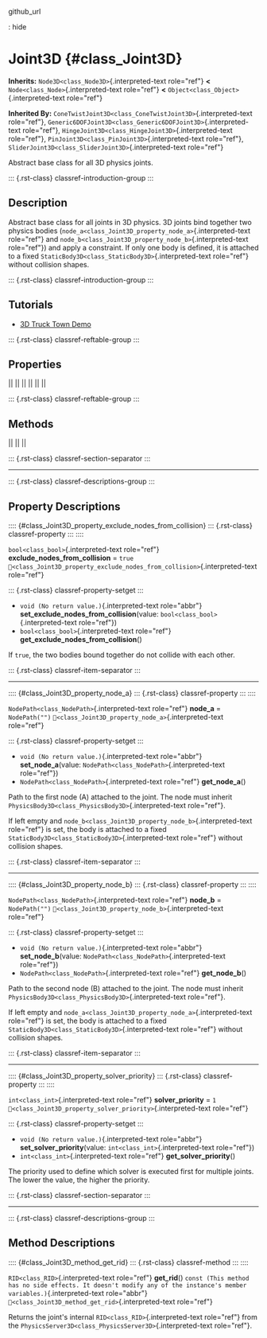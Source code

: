 github_url

:   hide

# Joint3D {#class_Joint3D}

**Inherits:** `Node3D<class_Node3D>`{.interpreted-text role="ref"}
**\<** `Node<class_Node>`{.interpreted-text role="ref"} **\<**
`Object<class_Object>`{.interpreted-text role="ref"}

**Inherited By:**
`ConeTwistJoint3D<class_ConeTwistJoint3D>`{.interpreted-text
role="ref"},
`Generic6DOFJoint3D<class_Generic6DOFJoint3D>`{.interpreted-text
role="ref"}, `HingeJoint3D<class_HingeJoint3D>`{.interpreted-text
role="ref"}, `PinJoint3D<class_PinJoint3D>`{.interpreted-text
role="ref"}, `SliderJoint3D<class_SliderJoint3D>`{.interpreted-text
role="ref"}

Abstract base class for all 3D physics joints.

::: {.rst-class}
classref-introduction-group
:::

## Description

Abstract base class for all joints in 3D physics. 3D joints bind
together two physics bodies
(`node_a<class_Joint3D_property_node_a>`{.interpreted-text role="ref"}
and `node_b<class_Joint3D_property_node_b>`{.interpreted-text
role="ref"}) and apply a constraint. If only one body is defined, it is
attached to a fixed `StaticBody3D<class_StaticBody3D>`{.interpreted-text
role="ref"} without collision shapes.

::: {.rst-class}
classref-introduction-group
:::

## Tutorials

- [3D Truck Town Demo](https://godotengine.org/asset-library/asset/2752)

::: {.rst-class}
classref-reftable-group
:::

## Properties

||
||
||
||
||
||

::: {.rst-class}
classref-reftable-group
:::

## Methods

||
||
||

::: {.rst-class}
classref-section-separator
:::

------------------------------------------------------------------------

::: {.rst-class}
classref-descriptions-group
:::

## Property Descriptions

:::: {#class_Joint3D_property_exclude_nodes_from_collision}
::: {.rst-class}
classref-property
:::
::::

`bool<class_bool>`{.interpreted-text role="ref"}
**exclude_nodes_from_collision** = `true`
`🔗<class_Joint3D_property_exclude_nodes_from_collision>`{.interpreted-text
role="ref"}

::: {.rst-class}
classref-property-setget
:::

- `void (No return value.)`{.interpreted-text role="abbr"}
  **set_exclude_nodes_from_collision**(value:
  `bool<class_bool>`{.interpreted-text role="ref"})
- `bool<class_bool>`{.interpreted-text role="ref"}
  **get_exclude_nodes_from_collision**()

If `true`, the two bodies bound together do not collide with each other.

::: {.rst-class}
classref-item-separator
:::

------------------------------------------------------------------------

:::: {#class_Joint3D_property_node_a}
::: {.rst-class}
classref-property
:::
::::

`NodePath<class_NodePath>`{.interpreted-text role="ref"} **node_a** =
`NodePath("")` `🔗<class_Joint3D_property_node_a>`{.interpreted-text
role="ref"}

::: {.rst-class}
classref-property-setget
:::

- `void (No return value.)`{.interpreted-text role="abbr"}
  **set_node_a**(value: `NodePath<class_NodePath>`{.interpreted-text
  role="ref"})
- `NodePath<class_NodePath>`{.interpreted-text role="ref"}
  **get_node_a**()

Path to the first node (A) attached to the joint. The node must inherit
`PhysicsBody3D<class_PhysicsBody3D>`{.interpreted-text role="ref"}.

If left empty and
`node_b<class_Joint3D_property_node_b>`{.interpreted-text role="ref"} is
set, the body is attached to a fixed
`StaticBody3D<class_StaticBody3D>`{.interpreted-text role="ref"} without
collision shapes.

::: {.rst-class}
classref-item-separator
:::

------------------------------------------------------------------------

:::: {#class_Joint3D_property_node_b}
::: {.rst-class}
classref-property
:::
::::

`NodePath<class_NodePath>`{.interpreted-text role="ref"} **node_b** =
`NodePath("")` `🔗<class_Joint3D_property_node_b>`{.interpreted-text
role="ref"}

::: {.rst-class}
classref-property-setget
:::

- `void (No return value.)`{.interpreted-text role="abbr"}
  **set_node_b**(value: `NodePath<class_NodePath>`{.interpreted-text
  role="ref"})
- `NodePath<class_NodePath>`{.interpreted-text role="ref"}
  **get_node_b**()

Path to the second node (B) attached to the joint. The node must inherit
`PhysicsBody3D<class_PhysicsBody3D>`{.interpreted-text role="ref"}.

If left empty and
`node_a<class_Joint3D_property_node_a>`{.interpreted-text role="ref"} is
set, the body is attached to a fixed
`StaticBody3D<class_StaticBody3D>`{.interpreted-text role="ref"} without
collision shapes.

::: {.rst-class}
classref-item-separator
:::

------------------------------------------------------------------------

:::: {#class_Joint3D_property_solver_priority}
::: {.rst-class}
classref-property
:::
::::

`int<class_int>`{.interpreted-text role="ref"} **solver_priority** = `1`
`🔗<class_Joint3D_property_solver_priority>`{.interpreted-text
role="ref"}

::: {.rst-class}
classref-property-setget
:::

- `void (No return value.)`{.interpreted-text role="abbr"}
  **set_solver_priority**(value: `int<class_int>`{.interpreted-text
  role="ref"})
- `int<class_int>`{.interpreted-text role="ref"}
  **get_solver_priority**()

The priority used to define which solver is executed first for multiple
joints. The lower the value, the higher the priority.

::: {.rst-class}
classref-section-separator
:::

------------------------------------------------------------------------

::: {.rst-class}
classref-descriptions-group
:::

## Method Descriptions

:::: {#class_Joint3D_method_get_rid}
::: {.rst-class}
classref-method
:::
::::

`RID<class_RID>`{.interpreted-text role="ref"} **get_rid**()
`const (This method has no side effects. It doesn't modify any of the instance's member variables.)`{.interpreted-text
role="abbr"} `🔗<class_Joint3D_method_get_rid>`{.interpreted-text
role="ref"}

Returns the joint\'s internal `RID<class_RID>`{.interpreted-text
role="ref"} from the
`PhysicsServer3D<class_PhysicsServer3D>`{.interpreted-text role="ref"}.
